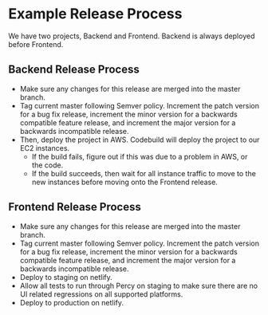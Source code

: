 # Example Release Process

We have two projects, Backend and Frontend. Backend is always deployed before Frontend.

## Backend Release Process

- Make sure any changes for this release are merged into the master branch.
- Tag current master following Semver policy. Increment the patch version for a bug fix release, increment the minor version for a backwards compatible feature release, and increment the major version for a backwards incompatible release.
- Then, deploy the project in AWS. Codebuild will deploy the project to our EC2 instances.
  - If the build fails, figure out if this was due to a problem in AWS, or the code.
  - If the build succeeds, then wait for all instance traffic to move to the new instances before moving onto the Frontend release.

## Frontend Release Process

- Make sure any changes for this release are merged into the master branch.
- Tag current master following Semver policy. Increment the patch version for a bug fix release, increment the minor version for a backwards compatible feature release, and increment the major version for a backwards incompatible release.
- Deploy to staging on netlify.
- Allow all tests to run through Percy on staging to make sure there are no UI related regressions on all supported platforms.
- Deploy to production on netlify.
